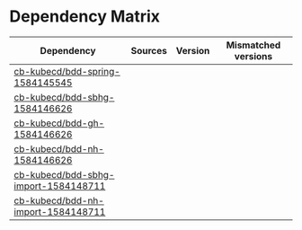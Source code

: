 # Dependency Matrix

Dependency | Sources | Version | Mismatched versions
---------- | ------- | ------- | -------------------
[cb-kubecd/bdd-spring-1584145545](https://github.com/cb-kubecd/bdd-spring-1584145545.git) |  | []() | 
[cb-kubecd/bdd-sbhg-1584146626](https://github.com/cb-kubecd/bdd-sbhg-1584146626.git) |  | []() | 
[cb-kubecd/bdd-gh-1584146626](https://github.com/cb-kubecd/bdd-gh-1584146626.git) |  | []() | 
[cb-kubecd/bdd-nh-1584146626](https://github.com/cb-kubecd/bdd-nh-1584146626.git) |  | []() | 
[cb-kubecd/bdd-sbhg-import-1584148711](https://github.com/cb-kubecd/bdd-sbhg-import-1584148711.git) |  | []() | 
[cb-kubecd/bdd-nh-import-1584148711](https://github.com/cb-kubecd/bdd-nh-import-1584148711.git) |  | []() | 
